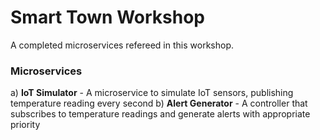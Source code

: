 # Smart Town Workshop

A completed microservices refereed in this workshop.

### Microservices

a) __IoT Simulator__ - A microservice to simulate IoT sensors, publishing temperature reading every second
b) __Alert Generator__ - A controller that subscribes to temperature readings and generate alerts with appropriate priority 


